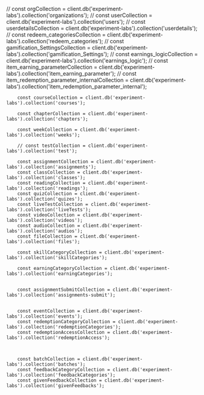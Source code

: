 // const orgCollection = client.db('experiment-labs').collection('organizations');
        // const userCollection = client.db('experiment-labs').collection('users');
        // const userdetailsCollection = client.db('experiment-labs').collection('userdetails');
        // const redeem_categoriesCollection = client.db('experiment-labs').collection('redeem_categories');
        // const gamification_SettingsCollection = client.db('experiment-labs').collection('gamification_Settings');
        // const earnings_logicCollection = client.db('experiment-labs').collection('earnings_logic');
        // const item_earning_parameterCollection = client.db('experiment-labs').collection('item_earning_parameter');
        // const item_redemption_parameter_internalCollection = client.db('experiment-labs').collection('item_redemption_parameter_internal');

        const courseCollection = client.db('experiment-labs').collection('courses');

        const chapterCollection = client.db('experiment-labs').collection('chapters');

        const weekCollection = client.db('experiment-labs').collection('weeks');

        // const testCollection = client.db('experiment-labs').collection('test');

        const assignmentCollection = client.db('experiment-labs').collection('assignments');
        const classCollection = client.db('experiment-labs').collection('classes');
        const readingCollection = client.db('experiment-labs').collection('readings');
        const quizCollection = client.db('experiment-labs').collection('quizes');
        const liveTestCollection = client.db('experiment-labs').collection('liveTests');
        const videoCollection = client.db('experiment-labs').collection('videos');
        const audioCollection = client.db('experiment-labs').collection('audios');
        const fileCollection = client.db('experiment-labs').collection('files');

        const skillCategoryCollection = client.db('experiment-labs').collection('skillCategories');

        const earningCategoryCollection = client.db('experiment-labs').collection('earningCategories');


        const assignmentSubmitCollection = client.db('experiment-labs').collection('assignments-submit');


        const eventCollection = client.db('experiment-labs').collection('events');
        const redemptionCategoryCollection = client.db('experiment-labs').collection('redemptionCategories');
        const redemptionAccessCollection = client.db('experiment-labs').collection('redemptionAccess');



        const batchCollection = client.db('experiment-labs').collection('batches');
        const feedbackCategoryCollection = client.db('experiment-labs').collection('feedbackCategories');
        const givenFeedbackCollection = client.db('experiment-labs').collection('givenFeedbacks');